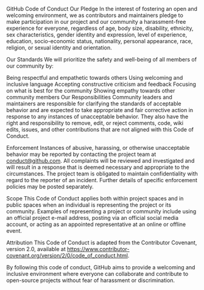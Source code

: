 GitHub Code of Conduct
Our Pledge
In the interest of fostering an open and welcoming environment, we as contributors and maintainers pledge to make participation in our project and our community a harassment-free experience for everyone, regardless of age, body size, disability, ethnicity, sex characteristics, gender identity and expression, level of experience, education, socio-economic status, nationality, personal appearance, race, religion, or sexual identity and orientation.

Our Standards
We will prioritize the safety and well-being of all members of our community by:

Being respectful and empathetic towards others
Using welcoming and inclusive language
Accepting constructive criticism and feedback
Focusing on what is best for the community
Showing empathy towards other community members
Our Responsibilities
Community leaders and maintainers are responsible for clarifying the standards of acceptable behavior and are expected to take appropriate and fair corrective action in response to any instances of unacceptable behavior. They also have the right and responsibility to remove, edit, or reject comments, code, wiki edits, issues, and other contributions that are not aligned with this Code of Conduct.

Enforcement
Instances of abusive, harassing, or otherwise unacceptable behavior may be reported by contacting the project team at conduct@github.com. All complaints will be reviewed and investigated and will result in a response that is deemed necessary and appropriate to the circumstances. The project team is obligated to maintain confidentiality with regard to the reporter of an incident. Further details of specific enforcement policies may be posted separately.

Scope
This Code of Conduct applies both within project spaces and in public spaces when an individual is representing the project or its community. Examples of representing a project or community include using an official project e-mail address, posting via an official social media account, or acting as an appointed representative at an online or offline event.

Attribution
This Code of Conduct is adapted from the Contributor Covenant, version 2.0, available at https://www.contributor-covenant.org/version/2/0/code_of_conduct.html.

By following this code of conduct, GitHub aims to provide a welcoming and inclusive environment where everyone can collaborate and contribute to open-source projects without fear of harassment or discrimination.